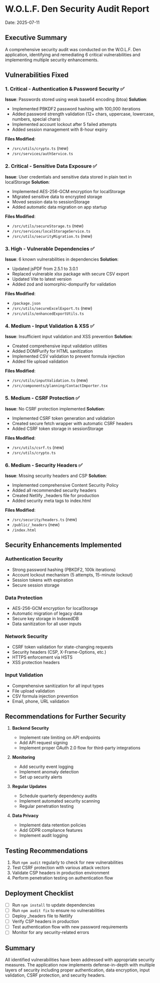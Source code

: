 # W.O.L.F. Den Security Audit Report
Date: 2025-07-11

## Executive Summary

A comprehensive security audit was conducted on the W.O.L.F. Den application, identifying and remediating 6 critical vulnerabilities and implementing multiple security enhancements.

## Vulnerabilities Fixed

### 1. Critical - Authentication & Password Security ✅
**Issue**: Passwords stored using weak base64 encoding (btoa)
**Solution**: 
- Implemented PBKDF2 password hashing with 100,000 iterations
- Added password strength validation (12+ chars, uppercase, lowercase, numbers, special chars)
- Implemented account lockout after 5 failed attempts
- Added session management with 8-hour expiry

**Files Modified**:
- `/src/utils/crypto.ts` (new)
- `/src/services/authService.ts`

### 2. Critical - Sensitive Data Exposure ✅
**Issue**: User credentials and sensitive data stored in plain text in localStorage
**Solution**:
- Implemented AES-256-GCM encryption for localStorage
- Migrated sensitive data to encrypted storage
- Moved session data to sessionStorage
- Added automatic data migration on app startup

**Files Modified**:
- `/src/utils/secureStorage.ts` (new)
- `/src/services/localStorageService.ts`
- `/src/utils/securityMigration.ts` (new)

### 3. High - Vulnerable Dependencies ✅
**Issue**: 6 known vulnerabilities in dependencies
**Solution**:
- Updated jsPDF from 2.5.1 to 3.0.1
- Replaced vulnerable xlsx package with secure CSV export
- Updated Vite to latest version
- Added zod and isomorphic-dompurify for validation

**Files Modified**:
- `/package.json`
- `/src/utils/secureExcelExport.ts` (new)
- `/src/utils/enhancedExportUtils.ts`

### 4. Medium - Input Validation & XSS ✅
**Issue**: Insufficient input validation and XSS prevention
**Solution**:
- Created comprehensive input validation utilities
- Added DOMPurify for HTML sanitization
- Implemented CSV validation to prevent formula injection
- Added file upload validation

**Files Modified**:
- `/src/utils/inputValidation.ts` (new)
- `/src/components/planning/ContactImporter.tsx`

### 5. Medium - CSRF Protection ✅
**Issue**: No CSRF protection implemented
**Solution**:
- Implemented CSRF token generation and validation
- Created secure fetch wrapper with automatic CSRF headers
- Added CSRF token storage in sessionStorage

**Files Modified**:
- `/src/utils/csrf.ts` (new)
- `/src/utils/crypto.ts`

### 6. Medium - Security Headers ✅
**Issue**: Missing security headers and CSP
**Solution**:
- Implemented comprehensive Content Security Policy
- Added all recommended security headers
- Created Netlify _headers file for production
- Added security meta tags to index.html

**Files Modified**:
- `/src/security/headers.ts` (new)
- `/public/_headers` (new)
- `/index.html`

## Security Enhancements Implemented

### Authentication Security
- Strong password hashing (PBKDF2, 100k iterations)
- Account lockout mechanism (5 attempts, 15-minute lockout)
- Session tokens with expiration
- Secure session storage

### Data Protection
- AES-256-GCM encryption for localStorage
- Automatic migration of legacy data
- Secure key storage in IndexedDB
- Data sanitization for all user inputs

### Network Security
- CSRF token validation for state-changing requests
- Security headers (CSP, X-Frame-Options, etc.)
- HTTPS enforcement via HSTS
- XSS protection headers

### Input Validation
- Comprehensive sanitization for all input types
- File upload validation
- CSV formula injection prevention
- Email, phone, URL validation

## Recommendations for Further Security

1. **Backend Security**
   - Implement rate limiting on API endpoints
   - Add API request signing
   - Implement proper OAuth 2.0 flow for third-party integrations

2. **Monitoring**
   - Add security event logging
   - Implement anomaly detection
   - Set up security alerts

3. **Regular Updates**
   - Schedule quarterly dependency audits
   - Implement automated security scanning
   - Regular penetration testing

4. **Data Privacy**
   - Implement data retention policies
   - Add GDPR compliance features
   - Implement audit logging

## Testing Recommendations

1. Run `npm audit` regularly to check for new vulnerabilities
2. Test CSRF protection with various attack vectors
3. Validate CSP headers in production environment
4. Perform penetration testing on authentication flow

## Deployment Checklist

- [ ] Run `npm install` to update dependencies
- [ ] Run `npm audit fix` to ensure no vulnerabilities
- [ ] Deploy _headers file to Netlify
- [ ] Verify CSP headers in production
- [ ] Test authentication flow with new password requirements
- [ ] Monitor for any security-related errors

## Summary

All identified vulnerabilities have been addressed with appropriate security measures. The application now implements defense-in-depth with multiple layers of security including proper authentication, data encryption, input validation, CSRF protection, and security headers.
